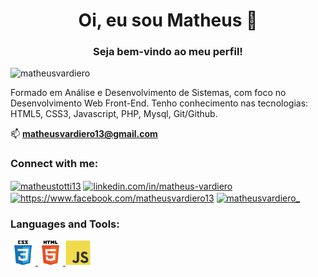 <h1 align="center">Oi, eu sou Matheus 👋</h1>
<h3 align="center">Seja bem-vindo ao meu perfil!</h3>

<p align="left"> <img src="https://komarev.com/ghpvc/?username=matheusvardiero&label=Profile%20views&color=0e75b6&style=flat" alt="matheusvardiero" /> </p>

Formado em Análise e Desenvolvimento de Sistemas, com foco no Desenvolvimento Web Front-End. Tenho conhecimento nas tecnologias: HTML5, CSS3, Javascript, PHP, Mysql, Git/Github.

📫 **matheusvardiero13@gmail.com**

<h3 align="left">Connect with me:</h3>
<p align="left">
<a href="https://twitter.com/matheustotti13" target="blank"><img align="center" src="https://raw.githubusercontent.com/rahuldkjain/github-profile-readme-generator/master/src/images/icons/Social/twitter.svg" alt="matheustotti13" height="30" width="40" /></a>
<a href="https://linkedin.com/in/matheus-vardiero" target="blank"><img align="center" src="https://raw.githubusercontent.com/rahuldkjain/github-profile-readme-generator/master/src/images/icons/Social/linked-in-alt.svg" alt="linkedin.com/in/matheus-vardiero" height="30" width="40" /></a>
<a href="https://www.facebook.com/matheusvardiero13" target="blank"><img align="center" src="https://raw.githubusercontent.com/rahuldkjain/github-profile-readme-generator/master/src/images/icons/Social/facebook.svg" alt="https://www.facebook.com/matheusvardiero13" height="30" width="40" /></a>
<a href="https://instagram.com/matheusvardiero_" target="blank"><img align="center" src="https://raw.githubusercontent.com/rahuldkjain/github-profile-readme-generator/master/src/images/icons/Social/instagram.svg" alt="matheusvardiero_" height="30" width="40" /></a>
</p>

<h3 align="left">Languages and Tools:</h3>
<p align="left"> <a href="https://www.w3schools.com/css/" target="_blank" rel="noreferrer"> <img src="https://raw.githubusercontent.com/devicons/devicon/master/icons/css3/css3-original-wordmark.svg" alt="css3" width="40" height="40"/> </a> <a href="https://www.w3.org/html/" target="_blank" rel="noreferrer"> <img src="https://raw.githubusercontent.com/devicons/devicon/master/icons/html5/html5-original-wordmark.svg" alt="html5" width="40" height="40"/> </a> <a href="https://developer.mozilla.org/en-US/docs/Web/JavaScript" target="_blank" rel="noreferrer"> <img src="https://raw.githubusercontent.com/devicons/devicon/master/icons/javascript/javascript-original.svg" alt="javascript" width="40" height="40"/> </a> </p>
